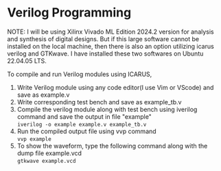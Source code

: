 # Verilog Programming

NOTE: I will be using Xilinx Vivado ML Edition 2024.2 version for analysis and synthesis of digital designs. But if this large software cannot be installed on the local machine, then there is also an option utilizing icarus verilog and GTKwave. I have installed these two softwares on Ubuntu 22.04.05 LTS.

To compile and run Verilog modules using ICARUS,
1) Write Verilog module using any code editor(I use Vim or VScode) and save as example.v
2) Write corresponding test bench and save as example_tb.v
3) Compile the verilog module along with test bench using iverilog command and save the output in file "example" <br>
`iverilog -o example example.v example_tb.v`
4) Run the compiled output file using vvp command <br>
`vvp example`
5) To show the waveform, type the following command along with the dump file example.vcd <br>
`gtkwave example.vcd`
